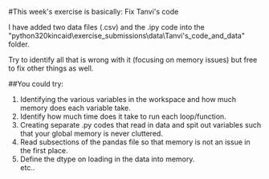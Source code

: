 #This week's exercise is basically: Fix Tanvi's code  

I have added two data files (.csv) and the .ipy code into  the "python320kincaid\exercise_submissions\data\Tanvi's_code_and_data" folder. 

Try to identify all that is wrong with it (focusing on memory issues) but free to fix other things as well.

##You could try: 
1) Identifying the various variables in the workspace and how much memory does each variable take.  
2) Identify how much time does it take to run each loop/function.  
3) Creating separate .py codes that read in data and spit out variables such that your global memory is never cluttered.  
4) Read subsections of the pandas file so that memory is not an issue in the first place.  
5) Define the dtype on loading in the data into memory.  
etc..  

 